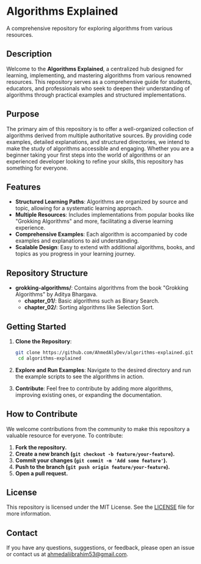# Algorithms Explained

A comprehensive repository for exploring algorithms from various resources.

## Description

Welcome to the **Algorithms Explained**, a centralized hub designed for learning, implementing, and mastering algorithms from various renowned resources. This repository serves as a comprehensive guide for students, educators, and professionals who seek to deepen their understanding of algorithms through practical examples and structured implementations.

## Purpose

The primary aim of this repository is to offer a well-organized collection of algorithms derived from multiple authoritative sources. By providing code examples, detailed explanations, and structured directories, we intend to make the study of algorithms accessible and engaging. Whether you are a beginner taking your first steps into the world of algorithms or an experienced developer looking to refine your skills, this repository has something for everyone.

## Features

- **Structured Learning Paths**: Algorithms are organized by source and topic, allowing for a systematic learning approach.
- **Multiple Resources**: Includes implementations from popular books like "Grokking Algorithms" and more, facilitating a diverse learning experience.
- **Comprehensive Examples**: Each algorithm is accompanied by code examples and explanations to aid understanding.
- **Scalable Design**: Easy to extend with additional algorithms, books, and topics as you progress in your learning journey.

## Repository Structure

- **grokking-algorithms/**: Contains algorithms from the book "Grokking Algorithms" by Aditya Bhargava.
  - **chapter_01/**: Basic algorithms such as Binary Search.
  - **chapter_02/**: Sorting algorithms like Selection Sort.

## Getting Started

1. **Clone the Repository**:

   ```sh
   git clone https://github.com/AhmedAlyDev/algorithms-explained.git
    cd algorithms-explained
   ```

2. **Explore and Run Examples**:
   Navigate to the desired directory and run the example scripts to see the algorithms in action.

3. **Contribute**:
   Feel free to contribute by adding more algorithms, improving existing ones, or expanding the documentation.

## How to Contribute

We welcome contributions from the community to make this repository a valuable resource for everyone. To contribute:

1. **Fork the repository.**
2. **Create a new branch (`git checkout -b feature/your-feature`).**
3. **Commit your changes (`git commit -m 'Add some feature'`).**
4. **Push to the branch (`git push origin feature/your-feature`).**
5. **Open a pull request.**

## License

This repository is licensed under the MIT License. See the [LICENSE](LICENSE) file for more information.

## Contact

If you have any questions, suggestions, or feedback, please open an issue or contact us at [ahmedaliibrahim53@gmail.com](mailto:ahmedaliibrahim53@gmail.com).
